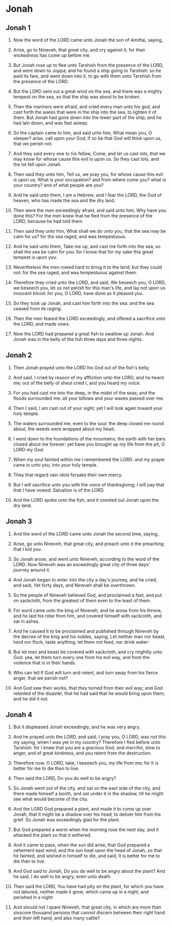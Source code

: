 # Jonah

## Jonah 1

1. Now the word of the LORD came unto Jonah the son of Amittai, saying,

2. Arise, go to Nineveh, that great city, and cry against it; for their wickedness has come up before me.

3. But Jonah rose up to flee unto Tarshish from the presence of the LORD, and went down to Joppa; and he found a ship going to Tarshish: so he paid its fare, and went down into it, to go with them unto Tarshish from the presence of the LORD.

4. But the LORD sent out a great wind on the sea, and there was a mighty tempest on the sea, so that the ship was about to be broken.

5. Then the mariners were afraid, and cried every man unto his god, and cast forth the wares that were in the ship into the sea, to lighten it of them. But Jonah had gone down into the lower part of the ship; and he had lain down, and was fast asleep.

6. So the captain came to him, and said unto him, What mean you, O sleeper? arise, call upon your God, if so be that God will think upon us, that we perish not.

7. And they said every one to his fellow, Come, and let us cast lots, that we may know for whose cause this evil is upon us. So they cast lots, and the lot fell upon Jonah.

8. Then said they unto him, Tell us, we pray you, for whose cause this evil is upon us; What is your occupation? and from where come you? what is your country? and of what people are you?

9. And he said unto them, I am a Hebrew; and I fear the LORD, the God of heaven, who has made the sea and the dry land.

10. Then were the men exceedingly afraid, and said unto him, Why have you done this? For the men knew that he fled from the presence of the LORD, because he had told them.

11. Then said they unto him, What shall we do unto you, that the sea may be calm for us? for the sea raged, and was tempestuous.

12. And he said unto them, Take me up, and cast me forth into the sea; so shall the sea be calm for you: for I know that for my sake this great tempest is upon you.

13. Nevertheless the men rowed hard to bring it to the land; but they could not: for the sea raged, and was tempestuous against them.

14. Therefore they cried unto the LORD, and said, We beseech you, O LORD, we beseech you, let us not perish for this man's life, and lay not upon us innocent blood: for you, O LORD, have done as it pleased you.

15. So they took up Jonah, and cast him forth into the sea: and the sea ceased from its raging.

16. Then the men feared the LORD exceedingly, and offered a sacrifice unto the LORD, and made vows.

17. Now the LORD had prepared a great fish to swallow up Jonah. And Jonah was in the belly of the fish three days and three nights.

## Jonah 2

1. Then Jonah prayed unto the LORD his God out of the fish's belly,

2. And said, I cried by reason of my affliction unto the LORD, and he heard me; out of the belly of sheol cried I, and you heard my voice.

3. For you had cast me into the deep, in the midst of the seas; and the floods surrounded me: all your billows and your waves passed over me.

4. Then I said, I am cast out of your sight; yet I will look again toward your holy temple.

5. The waters surrounded me, even to the soul: the deep closed me round about, the weeds were wrapped about my head.

6. I went down to the foundations of the mountains; the earth with her bars closed about me forever: yet have you brought up my life from the pit, O LORD my God.

7. When my soul fainted within me I remembered the LORD: and my prayer came in unto you, into your holy temple.

8. They that regard vain idols forsake their own mercy.

9. But I will sacrifice unto you with the voice of thanksgiving; I will pay that that I have vowed. Salvation is of the LORD.

10. And the LORD spoke unto the fish, and it vomited out Jonah upon the dry land.

## Jonah 3

1. And the word of the LORD came unto Jonah the second time, saying,

2. Arise, go unto Nineveh, that great city, and preach unto it the preaching that I bid you.

3. So Jonah arose, and went unto Nineveh, according to the word of the LORD. Now Nineveh was an exceedingly great city of three days' journey around it.

4. And Jonah began to enter into the city a day's journey, and he cried, and said, Yet forty days, and Nineveh shall be overthrown.

5. So the people of Nineveh believed God, and proclaimed a fast, and put on sackcloth, from the greatest of them even to the least of them.

6. For word came unto the king of Nineveh, and he arose from his throne, and he laid his robe from him, and covered himself with sackcloth, and sat in ashes.

7. And he caused it to be proclaimed and published through Nineveh by the decree of the king and his nobles, saying, Let neither man nor beast, herd nor flock, taste anything: let them not feed, nor drink water:

8. But let man and beast be covered with sackcloth, and cry mightily unto God: yea, let them turn every one from his evil way, and from the violence that is in their hands.

9. Who can tell if God will turn and relent, and turn away from his fierce anger, that we perish not?

10. And God saw their works, that they turned from their evil way; and God relented of the disaster, that he had said that he would bring upon them; and he did it not.

## Jonah 4

1. But it displeased Jonah exceedingly, and he was very angry.

2. And he prayed unto the LORD, and said, I pray you, O LORD, was not this my saying, when I was yet in my country? Therefore I fled before unto Tarshish: for I knew that you are a gracious God, and merciful, slow to anger, and of great kindness, and you relent from the destruction.

3. Therefore now, O LORD, take, I beseech you, my life from me; for it is better for me to die than to live.

4. Then said the LORD, Do you do well to be angry?

5. So Jonah went out of the city, and sat on the east side of the city, and there made himself a booth, and sat under it in the shadow, till he might see what would become of the city.

6. And the LORD God prepared a plant, and made it to come up over Jonah, that it might be a shadow over his head, to deliver him from his grief. So Jonah was exceedingly glad for the plant.

7. But God prepared a worm when the morning rose the next day, and it attacked the plant so that it withered.

8. And it came to pass, when the sun did arise, that God prepared a vehement east wind; and the sun beat upon the head of Jonah, so that he fainted, and wished in himself to die, and said, It is better for me to die than to live.

9. And God said to Jonah, Do you do well to be angry about the plant? And he said, I do well to be angry, even unto death.

10. Then said the LORD, You have had pity on the plant, for which you have not labored, neither made it grow; which came up in a night, and perished in a night:

11. And should not I spare Nineveh, that great city, in which are more than sixscore thousand persons that cannot discern between their right hand and their left hand; and also many cattle?

